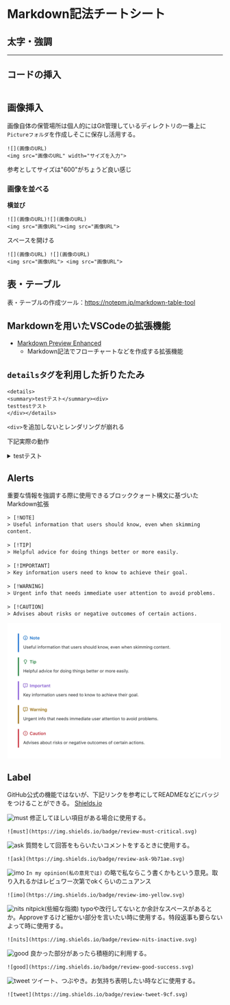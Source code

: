# Markdown記法チートシート

## 太字・強調
****

## コードの挿入
```
```

## 画像挿入
画像自体の保管場所は個人的にはGit管理しているディレクトリの一番上に`Pictureフォルダ`を作成しそこに保存し活用する。
```
![](画像のURL)
<img src="画像のURL" width="サイズを入力">
```
参考としてサイズは"600"がちょうど良い感じ

### 画像を並べる
**横並び**
```
![](画像のURL)![](画像のURL)
<img src="画像URL"><img src="画像URL">
```
スペースを開ける
```
![](画像のURL) ![](画像のURL)
<img src="画像URL"> <img src="画像URL">
```

## 表・テーブル
表・テーブルの作成ツール：https://notepm.jp/markdown-table-tool

## Markdownを用いたVSCodeの拡張機能
- [Markdown Preview Enhanced](https://shd101wyy.github.io/markdown-preview-enhanced/#/)
  - Markdown記法でフローチャートなどを作成する拡張機能

## `detailsタグ`を利用した折りたたみ
```
<details>
<summary>testテスト</summary><div>
testtestテスト
</div></details>
```
`<div>`を追加しないとレンダリングが崩れる

下記実際の動作
<details>
<summary>testテスト</summary><div>
testtestテスト
</div></details>

## Alerts
重要な情報を強調する際に使用できるブロッククォート構文に基づいたMarkdown拡張
```
> [!NOTE]
> Useful information that users should know, even when skimming content.

> [!TIP]
> Helpful advice for doing things better or more easily.

> [!IMPORTANT]
> Key information users need to know to achieve their goal.

> [!WARNING]
> Urgent info that needs immediate user attention to avoid problems.

> [!CAUTION]
> Advises about risks or negative outcomes of certain actions.
```
<img alt="" src="/Picture/markdown-alerts-rendered.webp" width="500">

## Label
GitHub公式の機能ではないが、下記リンクを参考にしてREADMEなどにバッジをつけることができる。
[Shields.io](https://shields.io/)

![must](https://img.shields.io/badge/review-must-critical.svg)
修正してほしい項目がある場合に使用する。
```
![must](https://img.shields.io/badge/review-must-critical.svg)
```
![ask](https://img.shields.io/badge/review-ask-9b71ae.svg)
質問をして回答をもらいたいコメントをするときに使用する。
```
![ask](https://img.shields.io/badge/review-ask-9b71ae.svg)
```
![imo](https://img.shields.io/badge/review-imo-yellow.svg)
`In my opinion(私の意見では)` の略で私ならこう書くかもという意見。取り入れるかはレビュワー次第でokくらいのニュアンス
```
![imo](https://img.shields.io/badge/review-imo-yellow.svg)
```
![nits](https://img.shields.io/badge/review-nits-inactive.svg)
nitpick(些細な指摘) typoや改行してないとか余計なスペースがあるとか。Approveするけど細かい部分を言いたい時に使用する。特段返事も要らないよって時に使用する。
```
![nits](https://img.shields.io/badge/review-nits-inactive.svg)
```
![good](https://img.shields.io/badge/review-good-success.svg)
良かった部分があったら積極的に利用する。
```
![good](https://img.shields.io/badge/review-good-success.svg)
```
![tweet](https://img.shields.io/badge/review-tweet-9cf.svg)
ツイート、つぶやき。お気持ち表明したい時などに使用する。
```
![tweet](https://img.shields.io/badge/review-tweet-9cf.svg)
```